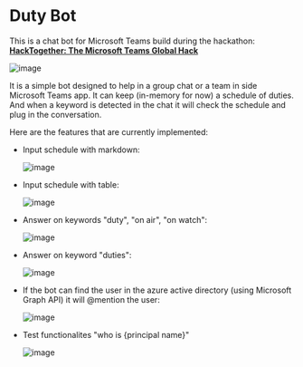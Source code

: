 # Duty Bot

This is a chat bot for Microsoft Teams build during the hackathon: **[HackTogether: The Microsoft Teams Global Hack](https://github.com/microsoft/hack-together-teams)**

![image](https://user-images.githubusercontent.com/45178151/238085882-1a8b3b43-f674-4b35-a737-5a7cd1cf2e0c.jpg)

It is a simple bot designed to help in a group chat or a team in side Microsoft Teams app. It can keep (in-memory for now) a schedule of duties. And when a keyword is detected in the chat it will check the schedule and plug in the conversation.  

Here are the features that are currently implemented:
* Input schedule with markdown:

  ![image](https://github.com/Obelixx/DutyBot/assets/10490848/84205055-9a1d-497d-a96b-128d6a728c06)

* Input schedule with table:

  ![image](https://github.com/Obelixx/DutyBot/assets/10490848/c72aab41-8306-4edb-b4d0-2e2ba9dba228)

* Answer on keywords "duty", "on air", "on watch":

  ![image](https://github.com/Obelixx/DutyBot/assets/10490848/e6a8a43d-0442-49e8-a532-7c8984ac57f8)

* Answer on keyword "duties":

  ![image](https://github.com/Obelixx/DutyBot/assets/10490848/2eef17d8-8f14-4f13-8f97-f48e6931989a)

* If the bot can find the user in the azure active directory (using Microsoft Graph API) it will @mention the user:

  ![image](https://github.com/Obelixx/DutyBot/assets/10490848/e734e5a2-6b69-4acc-a60c-83ee6447fe6f)

* Test functionalites "who is {principal name}"

  ![image](https://github.com/Obelixx/DutyBot/assets/10490848/6a6dc0bd-5b61-43b0-95cd-9ec3cea2c3e1)
